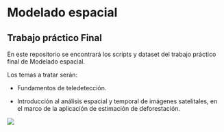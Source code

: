 # Modelado espacial

## Trabajo práctico Final

En este repositorio se encontrará los scripts y dataset del trabajo práctico final de Modelado espacial. 

Los temas a tratar serán:

- Fundamentos de teledetección.

- Introducción al análisis espacial y temporal de imágenes satelitales, en el marco de la aplicación de estimación de deforestación.


<img src="https://img.ecologiahoy.com/2017/06/deforestacion-de-bosques-y-selvas.jpg"/>

